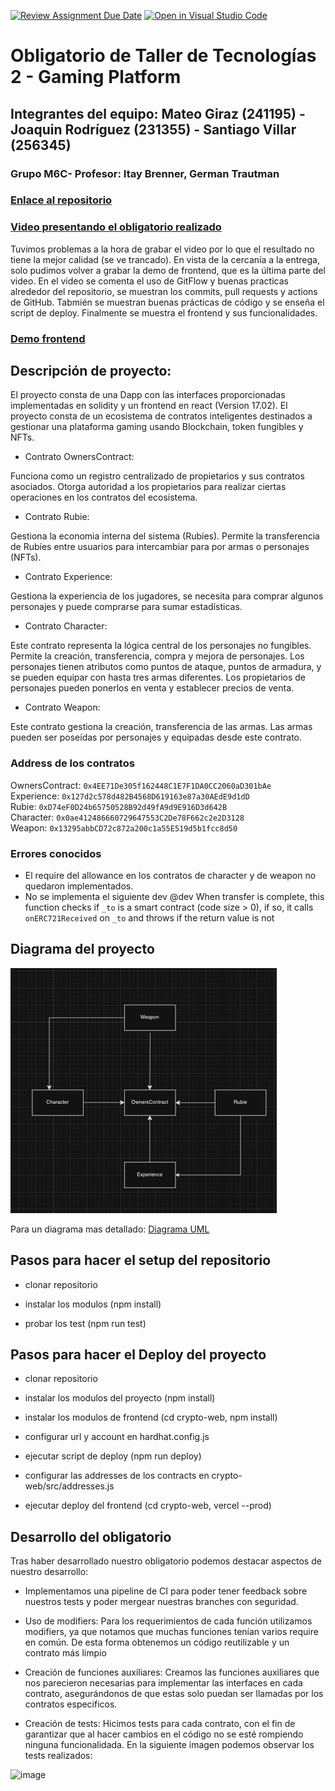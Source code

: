[![Review Assignment Due Date](https://classroom.github.com/assets/deadline-readme-button-24ddc0f5d75046c5622901739e7c5dd533143b0c8e959d652212380cedb1ea36.svg)](https://classroom.github.com/a/B8-f4DG0)
[![Open in Visual Studio Code](https://classroom.github.com/assets/open-in-vscode-718a45dd9cf7e7f842a935f5ebbe5719a5e09af4491e668f4dbf3b35d5cca122.svg)](https://classroom.github.com/online_ide?assignment_repo_id=12461672&assignment_repo_type=AssignmentRepo)

# Obligatorio de Taller de Tecnologías 2 - Gaming Platform

## Integrantes del equipo: Mateo Giraz (241195) - Joaquin Rodríguez (231355) - Santiago Villar (256345)
### Grupo M6C- Profesor: Itay Brenner, German Trautman

### [Enlace al repositorio](https://github.com/TallerTecnologias2/obligatorio-2023-02-giraz-rodriguez-villar-1)
### [Video presentando el obligatorio realizado](https://www.youtube.com/watch?v=CBhjbTMVV1Q&ab_channel=MateoGiraz)
Tuvimos problemas a la hora de grabar el video por lo que el resultado no tiene la mejor calidad (se ve trancado). En vista de la cercanía a la entrega, solo pudimos volver a grabar la demo de frontend, que es la última parte del video. En el video se comenta el uso de GitFlow y buenas practicas alrededor del repositorio, se muestran los commits, pull requests y actions de GitHub. Tabmién se muestran buenas prácticas de código y se enseña el script de deploy. Finalmente se muestra el frontend y sus funcionalidades.
### [Demo frontend](https://crypto.giraz.xyz/)
## Descripción de proyecto:

El proyecto consta de una Dapp con las interfaces proporcionadas implementadas en solidity y un frontend en react (Version 17.02).
El proyecto consta de un ecosistema de contratos inteligentes destinados a gestionar una plataforma gaming usando Blockchain, token fungibles y NFTs.

- Contrato OwnersContract:

Funciona como un registro centralizado de propietarios y sus contratos asociados.
Otorga autoridad a los propietarios para realizar ciertas operaciones en los contratos del ecosistema.

- Contrato Rubie:

Gestiona la economia interna del sistema (Rubíes).
Permite la transferencia de Rubíes entre usuarios para intercambiar para por armas o personajes (NFTs).

- Contrato Experience: 

Gestiona la experiencia  de los jugadores, se necesita para comprar algunos personajes y puede comprarse para sumar estadísticas.

- Contrato Character:

Este contrato representa la lógica central de los personajes no fungibles. Permite la creación, transferencia, compra y mejora de personajes.
Los personajes tienen atributos como puntos de ataque, puntos de armadura, y se pueden equipar con hasta tres armas diferentes.
Los propietarios de personajes pueden ponerlos en venta y establecer precios de venta.

- Contrato Weapon:

Este contrato gestiona la creación, transferencia de las armas.
Las armas pueden ser poseídas por personajes y equipadas desde este contrato.

### Address de los contratos

OwnersContract: ```0x4EE71De305f162448C1E7F1DA0CC2060aD301bAe```
<br/>
Experience: ```0x127d2c578d482B4568D619163e87a30AEdE9d1dD```
<br/>
Rubie: ```0xD74eF0D24b65750528B92d49fA9d9E916D3d642B```
<br/>
Character: ```0x0ae412486660729647553C2De78F662c2e2D3128```
<br/>
Weapon: ```0x13295abbCD72c872a200c1a55E519d5b1fcc8d50```

### Errores conocidos

- El require del allowance en los contratos de character y de weapon no quedaron implementados.
- No se implementa el siguiente dev
 @dev When transfer is complete, this function checks if `_to` is a smart contract (code size > 0), 
 if so, it calls `onERC721Received` on `_to` and throws if the return value is not 

## Diagrama del proyecto

![Alt text](<Captura de pantalla 2023-11-30 a la(s) 17.08.13.png>)

Para un diagrama mas detallado:
[Diagrama UML](https://viewer.diagrams.net/?tags=%7B%7D&highlight=0000ff&edit=_blank&layers=1&nav=1&title=UML-Taller.drawio#Uhttps%3A%2F%2Fdrive.google.com%2Fuc%3Fid%3D1G9mo3vzLXgGcXj_GnnwxDneKImphGFiZ%26export%3Ddownload)
  

## Pasos para hacer el setup del repositorio

- clonar repositorio

- instalar los modulos (npm install)

- probar los test (npm run test)

## Pasos para hacer el Deploy del proyecto

- clonar repositorio

- instalar los modulos del proyecto (npm install)

- instalar los modulos de frontend (cd crypto-web, npm install)

- configurar url y account en hardhat.config.js

- ejecutar script de deploy (npm run deploy)

- configurar las addresses de los contracts en crypto-web/src/addresses.js

- ejecutar deploy del frontend (cd crypto-web, vercel --prod)

## Desarrollo del obligatorio

Tras haber desarrollado nuestro obligatorio podemos destacar aspectos de nuestro desarrollo:

- Implementamos una pipeline de CI para poder tener feedback sobre nuestros tests y poder mergear nuestras branches con seguridad.
  
- Uso de modifiers: Para los requerimientos de cada función utilizamos modifiers, ya que notamos que muchas funciones tenían varios require en común. De esta forma obtenemos un código reutilizable y un contrato más limpio

- Creación de funciones auxiliares: Creamos las funciones auxiliares que nos parecieron necesarias para implementar las interfaces en cada contrato, asegurándonos de que estas solo puedan ser llamadas por los contratos especificos.

- Creación de tests: Hicimos tests para cada contrato, con el fin de garantizar que al hacer cambios en el código no se esté rompiendo ninguna funcionalidada. En la siguiente imagen podemos observar los tests realizados:
<img width="367" alt="image" src="https://github.com/TallerTecnologias2/obligatorio-2023-02-giraz-rodriguez-villar-1/assets/91506401/34b2a667-ac47-4a00-bbc7-410fcd61ca64">

